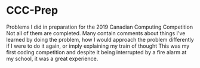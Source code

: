# CCC-Prep
Problems I did in preparation for the 2019 Canadian Computing Competition
Not all of them are completed. Many contain comments about things I've learned by doing the problem, how I would approach the problem differently if I were to do it again, or imply explaining my train of thought
This was my first coding competition and despite it being interrupted by a fire alarm at my school, it was a great experience.
